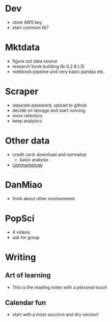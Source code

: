 # Dev

- store AWS key
- start common lib?

# Mktdata

- figure out data source
- research book building lib (L2 & L3)
- notebook pipeline and very basic pandas etc.

# Scraper

- separate password, upload to github
- decide on storage and start running
- more refactors
- keep analytics

# Other data

- credit card: download and normalize
  - basic analysis
- [coinmarketcap](https://coinmarketcap.com/api/)

# DanMiao

- think about other involvements

# PopSci

- 4 videos
- ask for group

# Writing

## Art of learning

- This is the reading notes with a personal touch

## Calendar fun

- start with a most succinct and dry version!
